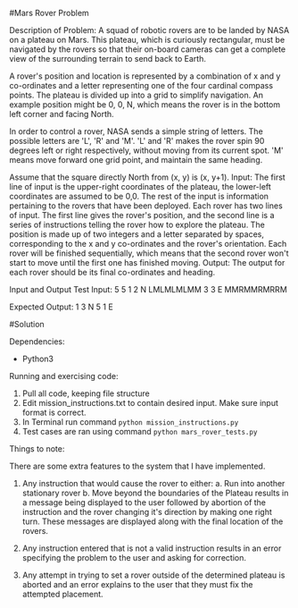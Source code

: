 #Mars Rover Problem


Description of Problem:
A squad of robotic rovers are to be landed by NASA on a plateau on Mars. This plateau, which is curiously rectangular, must be navigated by the rovers so that their on-board cameras can get a complete view of the surrounding terrain to send back to Earth.

A rover's position and location is represented by a combination of x and y co-ordinates and a letter representing one of the four cardinal compass points. The plateau is divided up into a grid to simplify navigation. An example position might be 0, 0, N, which means the rover is in the bottom left corner and facing North.

In order to control a rover, NASA sends a simple string of letters. The possible letters are 'L', 'R' and 'M'. 'L' and 'R' makes the rover spin 90 degrees left or right respectively, without moving from its current spot. 'M' means move forward one grid point, and maintain the same heading.

Assume that the square directly North from (x, y) is (x, y+1).
Input: 
The first line of input is the upper-right coordinates of the plateau, the lower-left coordinates are assumed to be 0,0.
The rest of the input is information pertaining to the rovers that have been deployed. Each rover has two lines of input. The first line gives the rover's position, and the second line is a series of instructions telling the rover how to explore the plateau.
The position is made up of two integers and a letter separated by spaces, corresponding to the x and y co-ordinates and the rover's orientation.
Each rover will be finished sequentially, which means that the second rover won't start to move until the first one has finished moving.
Output: The output for each rover should be its final co-ordinates and heading.
 
Input and Output
Test Input:
5 5
1 2 N
LMLMLMLMM
3 3 E
MMRMMRMRRM

Expected Output:
1 3 N
5 1 E


#Solution

Dependencies:
* Python3


Running and exercising code:

1. Pull all code, keeping file structure
2. Edit mission_instructions.txt to contain desired input. Make sure input format is correct.
3. In Terminal run command `python mission_instructions.py`
4. Test cases are ran using command `python mars_rover_tests.py`

Things to note:

There are some extra features to the system that I have implemented.

1. Any instruction that would cause the rover to either:
	a. Run into another stationary rover 
	b. Move beyond the boundaries of the Plateau
   results in a message being displayed to the user followed by abortion of the instruction and the rover changing it's direction by making one right turn. These messages are displayed along with the final location of the rovers. 

2. Any instruction entered that is not a valid instruction results in an error specifying the problem to the user and asking for correction.

3. Any attempt in trying to set a rover outside of the determined plateau is aborted and an error explains to the user that they must fix the attempted placement. 




